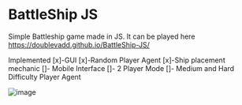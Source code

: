 # BattleShip JS
Simple Battleship game made in JS. It can be played here
https://doublevadd.github.io/BattleShip-JS/

Implemented
[x]-GUI
[x]-Random Player Agent
[x]-Ship placement mechanic
[]- Mobile Interface
[]- 2 Player Mode
[]- Medium and Hard Difficulty Player Agent

![image](https://github.com/DoubleVadd/BattleShip-JS/assets/122439157/f2ac5bcd-5b36-43c1-86bc-3a0d1ebfa5ba)

